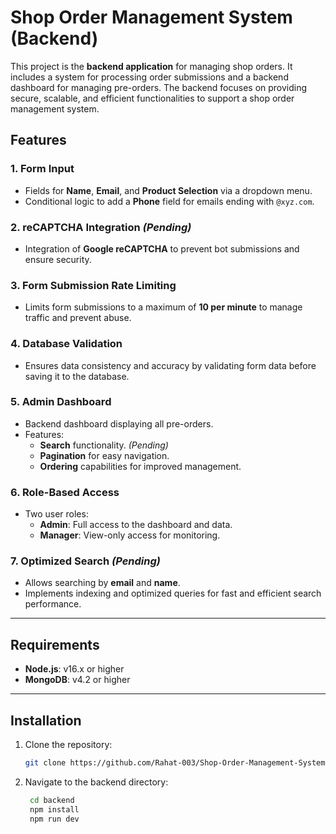 # Shop Order Management System (Backend)

This project is the **backend application** for managing shop orders. It includes a system for processing order submissions and a backend dashboard for managing pre-orders. The backend focuses on providing secure, scalable, and efficient functionalities to support a shop order management system.

## Features

### 1. Form Input
- Fields for **Name**, **Email**, and **Product Selection** via a dropdown menu.
- Conditional logic to add a **Phone** field for emails ending with `@xyz.com`.

### 2. reCAPTCHA Integration *(Pending)*
- Integration of **Google reCAPTCHA** to prevent bot submissions and ensure security.

### 3. Form Submission Rate Limiting
- Limits form submissions to a maximum of **10 per minute** to manage traffic and prevent abuse.

### 4. Database Validation
- Ensures data consistency and accuracy by validating form data before saving it to the database.

### 5. Admin Dashboard
- Backend dashboard displaying all pre-orders. <!-- in a **list view**. -->
- Features:
  - **Search** functionality. *(Pending)*
  - **Pagination** for easy navigation.
  - **Ordering** capabilities for improved management.

### 6. Role-Based Access
- Two user roles:
  - **Admin**: Full access to the dashboard and data.
  - **Manager**: View-only access for monitoring.

### 7. Optimized Search *(Pending)*
- Allows searching by **email** and **name**.
- Implements indexing and optimized queries for fast and efficient search performance.

---

## Requirements

- **Node.js**: v16.x or higher
- **MongoDB**: v4.2 or higher

---

## Installation

1. Clone the repository:
   ```bash
   git clone https://github.com/Rahat-003/Shop-Order-Management-System.git

2. Navigate to the backend directory:
   ```bash
    cd backend
    npm install
    npm run dev



